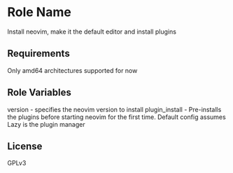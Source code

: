 Role Name
=========

Install neovim, make it the default editor and install plugins

Requirements
------------

Only amd64 architectures supported for now

Role Variables
--------------

version - specifies the neovim version to install
plugin_install - Pre-installs the plugins before starting neovim for the first time. Default config assumes Lazy is the plugin manager

License
-------

GPLv3
